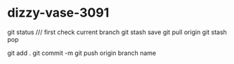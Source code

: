 # dizzy-vase-3091


git status /// first check current branch
git stash save
git pull origin
git stash pop

git add .
git commit -m
git push origin branch name